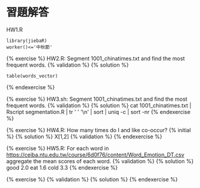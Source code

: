# 習題解答

HW1.R
```{r}
library(jiebaR)
worker()<='中秋節'
```

{% exercise %}
HW2.R: Segment 1001_chinatimes.txt and find the most frequent words.
{% validation %}
{% solution %}
```{r}
table(words_vector)
```
{% endexercise %}

{% exercise %}
HW3.sh: Segment 1001_chinatimes.txt and find the most frequent words.
{% validation %}
{% solution %}
cat 1001_chinatimes.txt | Rscript segmentation.R | tr ' ' '\n' | sort | uniq -c | sort -nr
{% endexercise %}

{% exercise %}
HW4.R: How many times do I and like co-occur?
{% initial %}
{% solution %}
X[1,2]
{% validation %}
{% endexercise %}

{% exercise %}
HW5.R: For each word in https://ceiba.ntu.edu.tw/course/6d0f76/content/Word_Emotion_DT.csv
aggregate the mean scores of each word.
{% validation %}
{% solution %}
good	2.0
eat 1.6
cold	3.3
{% endexercise %}

{% exercise %}
{% validation %}
{% solution %}
{% endexercise %}
